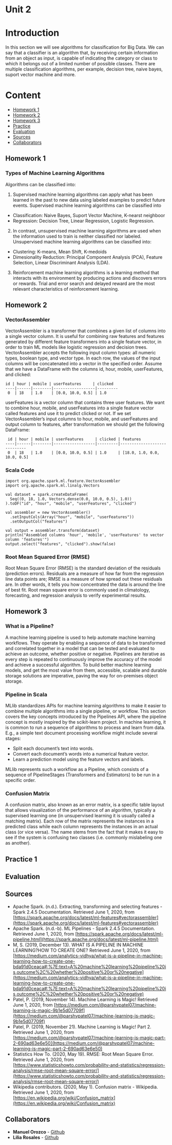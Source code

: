 # Unit 2
# Introduction

In this section we will see algorithms for classification for Big Data. We can say that a classifier is an algorithm that, by receiving certain information from an object as input, is capable of indicating the category or class to which it belongs out of a limited number of possible classes. There are multiple classification algorithms, per example, decision tree, naive bayes, suport vector machine and more.

# Content

- [Homework 1](#homework-1)
- [Homework 2](#homework-2)
- [Homework 3](#homework-3)
- [Practice](https://github.com/liliarsis/datos_masivos/tree/unit2/practicas_tareas)
- [Evaluation](#evaluation)
- [Sources](#sources)
- [Collaborators](#collaborators)

## Homework 1
### Types of Machine Learning Algorithms

Algorithms can be classified into:
1. Supervised machine learning algorithms can apply what has been learned in the past to new data using labeled examples to predict future events.
Supervised machine learning algorithms can be classified into
- Classification: Naive Bayes, Suport Vector Machine, K-nearst neighboor
- Regression: Decision Tree, Linear Regression, Logistic Regression.

2. In contrast, unsupervised machine learning algorithms are used when the information used to train is neither classified nor labeled.
Unsupervised machine learning algorithms can be classified into:
- Clustering: K-means, Mean Shift, K-medoids
- Dimesionality Reduction: Principal Component Analysis (PCA), Feature Selection, Linear Discriminant Analysis (LDA).

3. Reinforcement machine learning algorithms is a learning method that interacts with its environment by producing actions and discovers errors or rewards. Trial and error search and delayed reward are the most relevant characteristics of reinforcement learning.
## Homework 2
### VectorAssembler
VectorAssembler is a transformer that combines a given list of columns into a single vector column. It is useful for combining raw features and features generated by different feature transformers into a single feature vector, in order to train ML models like logistic regression and decision trees. VectorAssembler accepts the following input column types: all numeric types, boolean type, and vector type. In each row, the values of the input columns will be concatenated into a vector in the specified order.
Assume that we have a DataFrame with the columns id, hour, mobile, userFeatures, and clicked:
```
id | hour | mobile | userFeatures     | clicked
----|------|--------|------------------|---------
 0  | 18   | 1.0    | [0.0, 10.0, 0.5] | 1.0
```

userFeatures is a vector column that contains three user features. We want to combine hour, mobile, and userFeatures into a single feature vector called features and use it to predict clicked or not. If we set VectorAssembler’s input columns to hour, mobile, and userFeatures and output column to features, after transformation we should get the following DataFrame:
```
 id | hour | mobile | userFeatures     | clicked | features
----|------|--------|------------------|---------|-----------------------------
 0  | 18   | 1.0    | [0.0, 10.0, 0.5] | 1.0     | [18.0, 1.0, 0.0, 10.0, 0.5]

```
### Scala Code
```
import org.apache.spark.ml.feature.VectorAssembler
import org.apache.spark.ml.linalg.Vectors

val dataset = spark.createDataFrame(
  Seq((0, 18, 1.0, Vectors.dense(0.0, 10.0, 0.5), 1.0))
).toDF("id", "hour", "mobile", "userFeatures", "clicked")

val assembler = new VectorAssembler()
  .setInputCols(Array("hour", "mobile", "userFeatures"))
  .setOutputCol("features")

val output = assembler.transform(dataset)
println("Assembled columns 'hour', 'mobile', 'userFeatures' to vector column 'features'")
output.select("features", "clicked").show(false)
```
### Root Mean Squared Error (RMSE)
Root Mean Square Error (RMSE) is the standard deviation of the residuals (prediction errors). Residuals are a measure of how far from the regression line data points are; RMSE is a measure of how spread out these residuals are. In other words, it tells you how concentrated the data is around the line of best fit. Root mean square error is commonly used in climatology, forecasting, and regression analysis to verify experimental results.

## Homework 3
### What is a Pipeline?
A machine learning pipeline is used to help automate machine learning workflows. They operate by enabling a sequence of data to be transformed and correlated together in a model that can be tested and evaluated to achieve an outcome, whether positive or negative.
Pipelines are iterative as every step is repeated to continuously improve the accuracy of the model and achieve a successful algorithm. To build better machine learning models, and get the most value from them, accessible, scalable and durable storage solutions are imperative, paving the way for on-premises object storage.

### Pipeline in Scala
MLlib standardizes APIs for machine learning algorithms to make it easier to combine multiple algorithms into a single pipeline, or workflow. This section covers the key concepts introduced by the Pipelines API, where the pipeline concept is mostly inspired by the scikit-learn project.
In machine learning, it is common to run a sequence of algorithms to process and learn from data. E.g., a simple text document processing workflow might include several stages:

- Split each document’s text into words.
- Convert each document’s words into a numerical feature vector.
- Learn a prediction model using the feature vectors and labels.

MLlib represents such a workflow as a Pipeline, which consists of a sequence of PipelineStages (Transformers and Estimators) to be run in a specific order.
### Confusion Matrix
A confusion matrix, also known as an error matrix, is a specific table layout that allows visualization of the performance of an algorithm, typically a supervised learning one (in unsupervised learning it is usually called a matching matrix). Each row of the matrix represents the instances in a predicted class while each column represents the instances in an actual class (or vice versa). The name stems from the fact that it makes it easy to see if the system is confusing two classes (i.e. commonly mislabeling one as another).

## Practice 1
## Evaluation
## Sources
- Apache Spark. (n.d.). Extracting, transforming and selecting features - Spark 2.4.5 Documentation. Retrieved June 1, 2020, from [https://spark.apache.org/docs/latest/ml-features#vectorassembler](https://spark.apache.org/docs/latest/ml-features#vectorassembler)
- Apache Spark. (n.d.-b). ML Pipelines - Spark 2.4.5 Documentation. Retrieved June 1, 2020, from [https://spark.apache.org/docs/latest/ml-pipeline.html](https://spark.apache.org/docs/latest/ml-pipeline.html)
- M, S. (2019, December 13). WHAT IS A PIPELINE IN MACHINE LEARNING?HOW TO CREATE ONE? Retrieved June 1, 2020, from [https://medium.com/analytics-vidhya/what-is-a-pipeline-in-machine-learning-how-to-create-one-bda91d0ceaca#:%7E:text=A%20machine%20learning%20pipeline%20is,outcome%2C%20whether%20positive%20or%20negative](https://medium.com/analytics-vidhya/what-is-a-pipeline-in-machine-learning-how-to-create-one-bda91d0ceaca#:%7E:text=A%20machine%20learning%20pipeline%20is,outcome%2C%20whether%20positive%20or%20negative)
- Patel, P. (2019, November 14). Machine Learning is Magic! Retrieved June 1, 2020, from [https://medium.com/@parshvpatel07/machine-learning-is-magic-9b1e5d07709f](https://medium.com/@parshvpatel07/machine-learning-is-magic-9b1e5d07709f)
- Patel, P. (2019, November 21). Machine Learning is Magic! Part 2. Retrieved June 1, 2020, from [https://medium.com/@parshvpatel07/machine-learning-is-magic-part-2-690ad63e6e50](https://medium.com/@parshvpatel07/machine-learning-is-magic-part-2-690ad63e6e50)
- Statistics How To. (2020, May 19). RMSE: Root Mean Square Error. Retrieved June 1, 2020, from [https://www.statisticshowto.com/probability-and-statistics/regression-analysis/rmse-root-mean-square-error/](https://www.statisticshowto.com/probability-and-statistics/regression-analysis/rmse-root-mean-square-error/)
- Wikipedia contributors. (2020, May 1). Confusion matrix - Wikipedia. Retrieved June 1, 2020, from [https://en.wikipedia.org/wiki/Confusion_matrix](https://en.wikipedia.org/wiki/Confusion_matrix)
## Collaborators
* **Manuel Orozco** - [Github](https://github.com/manuelorozcotoro)
* **Lilia Rosales** - [Github](https://github.com/liliarsis)
